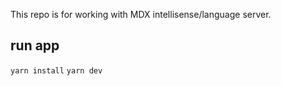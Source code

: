 This repo is for working with MDX intellisense/language server.

## run app

`yarn install`
`yarn dev`
